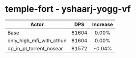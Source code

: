 # temple-fort - yshaarj-yogg-vf
| Actor | DPS | Increase |
|---|:---:|:---:|
|Base|81604|0.00%|
|only_high_mfi_with_cthun|81604|0.00%|
|dp_in_pl_torrent_nosear|81572|-0.04%|
